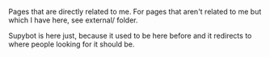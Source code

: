 Pages that are directly related to me. For pages that aren't related to me 
but which I have here, see external/ folder.

Supybot is here just, because it used to be here before and it redirects to 
where people looking for it should be.
